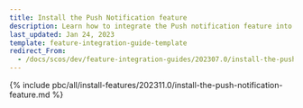 ```yaml
---
title: Install the Push Notification feature
description: Learn how to integrate the Push notification feature into your project
last_updated: Jan 24, 2023
template: feature-integration-guide-template
redirect_From:
  - /docs/scos/dev/feature-integration-guides/202307.0/install-the-push-notification-feature.html
---
```


{% include pbc/all/install-features/202311.0/install-the-push-notification-feature.md %} <!-- To edit, see /_includes/pbc/all/install-features/202311.0/install-the-push-notification-feature.md -->